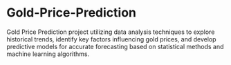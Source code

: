 # Gold-Price-Prediction
Gold Price Prediction project utilizing data analysis techniques to explore historical trends, identify key factors influencing gold prices, and develop predictive models for accurate forecasting based on statistical methods and machine learning algorithms.
